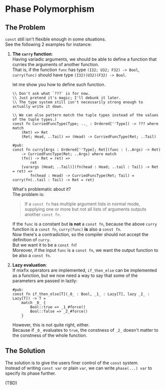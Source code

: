 # Phase Polymorphism

## The Problem

`const` still isn't flexible enough in some situations.  
See the following 2 examples for instance:

1. **The **`curry`** function**:  
   Having variadic arguments, we should be able to define a function that curries the arguments of another function.  
   That is, if the function `func` has type `(I32; U32; F32) -> Bool`, `curry(func)` should have type `(I32)(U32)(F32) -> Bool`.

   let me show you how to define such function.

       \\ Don't ask what `???` is for now.
       \\ Just pretend it's magic; I'll debunk it later.
       \\ The type system still isn't necessarily strong enough to actually write it down.

       \\ We can also pattern match the tuple types instead of the values of the tuple types.)
       const fn CurriedFuncType(Type; .._ : Ordered[''Type]) -> ??? where match
           (Ret) => Ret
           (Ret; Head, ..Tail) => (Head) -> CurriedFuncType(Ret; ..Tail)

       #pub:
       const fn curry[Args : Ordered[''Type]; Ret](func : (..Args) -> Ret)
           -> CurriedFuncType(Ret; ..Args) where match
           (fn() -> Ret = ret) =>
               ret
           [varargs (Head; ..Tail)](fn(head : Head; ..tail : Tail) -> Ret = ret) =>
               fn(head : Head) -> CurriedFuncType(Ret; Tail) = curry(fn(..tail : Tail) -> Ret = ret)

   What's problematic about it?  
   The problem is:

   > If a `const fn` has multiple argument lists in normal mode, supplying one or more but not all lists of arguments outputs another `const fn`.

   If the `func` is a constant but **is not** a `const fn`, because the above `curry` function is a `const fn`, `curry(func)` **is** also a `const fn`.  
   Now there's a contradiction, so the compiler should not accept the definition of `curry`.  
   But we want it to be a `const fn`!  
   Moreover, if the input `func` is a `const fn`, we want the output function to be also a `const fn`.

2. **Lazy evaluation**:  
   If mixfix operators are implemented, `if_then_else` can be implemented as a function, but we now need a way to say that some of the parameters are passed in lazily:

   ```
   #pub:
   const fn if_then_else[T](_0_ : Bool, _1_ : Lazy[T], lazy _2_ : Lazy[T]) -> T =
       match _0_ {
           Bool::true => _1_#force()
           Bool::false => _2_#force()
       }
   ```

   However, this is not quite right, either.  
   Because if `_0_` evaluates to `true`, the constness of `_2_` doesn't matter to the constness of the whole function.

## The Solution

The solution is to give the users finer control of the `const` system.  
Instead of writing `const var` or plain `var`, we can write `phase(...) var` to specify its phase further.

\(TBD\)

